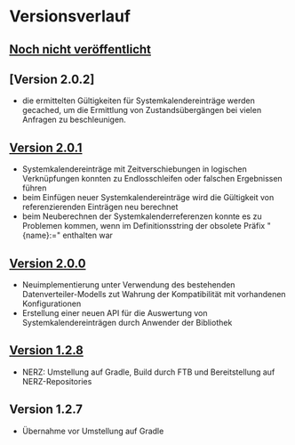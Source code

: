 Versionsverlauf
===============

## [Noch nicht veröffentlicht]

## [Version 2.0.2]

- die ermittelten Gültigkeiten für Systemkalendereinträge werden gecached, um die
  Ermittlung von Zustandsübergängen bei vielen Anfragen zu beschleunigen.

## [Version 2.0.1]

- Systemkalendereinträge mit Zeitverschiebungen in logischen Verknüpfungen
  konnten zu Endlosschleifen oder falschen Ergebnissen führen
- beim Einfügen neuer Systemkalendereinträge wird die Gültigkeit von 
  referenzierenden Einträgen neu berechnet
- beim Neuberechnen der Systemkalenderreferenzen konnte es zu Problemen kommen, 
  wenn im Definitionsstring der obsolete Präfix "{name}:=" enthalten war

## [Version 2.0.0]

- Neuimplementierung unter Verwendung des bestehenden Datenverteiler-Modells zut Wahrung der Kompatibilität 
  mit vorhandenen Konfigurationen
- Erstellung einer neuen API für die Auswertung von Systemkalendereinträgen durch Anwender der Bibliothek

## [Version 1.2.8]

- NERZ: Umstellung auf Gradle, Build durch FTB und Bereitstellung auf NERZ-Repositories

## Version 1.2.7

- Übernahme vor Umstellung auf Gradle


[Noch nicht veröffentlicht]: https://gitlab.nerz-ev.de/ERZ/SWE_de.bsvrz.vew.syskal/compare/v2.0.2...HEAD
[Version 2.0.1]: https://gitlab.nerz-ev.de/ERZ/SWE_de.bsvrz.vew.syskal/compare/v2.0.1...v2.0.2
[Version 2.0.1]: https://gitlab.nerz-ev.de/ERZ/SWE_de.bsvrz.vew.syskal/compare/v2.0.0...v2.0.1
[Version 2.0.0]: https://gitlab.nerz-ev.de/ERZ/SWE_de.bsvrz.vew.syskal/compare/v1.2.8...v2.0.0
[Version 1.2.8]: https://gitlab.nerz-ev.de/ERZ/SWE_de.bsvrz.vew.syskal/compare/v1.2.7...v1.2.8
